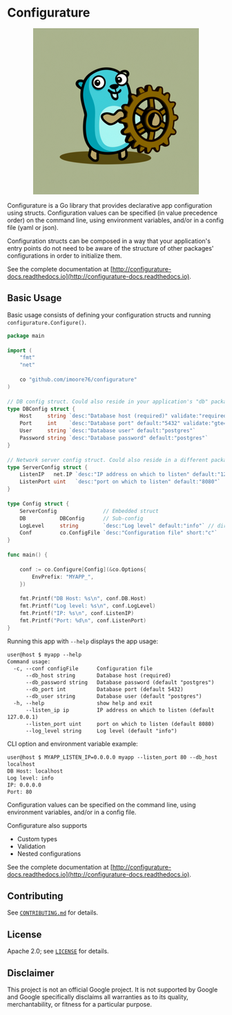 # Configurature

<p align="center">
<img src="logo.png" height="384" width="384" alt="configurature logo" />
</p>

Configurature is a Go library that provides declarative app configuration using structs.
Configuration values can be specified (in value precedence order) on the command line,
using environment variables, and/or in a config file (yaml or json).

Configuration structs can be composed in a way that your application's entry points do not
need to be aware of the structure of other packages' configurations in order to initialize them.

See the complete documentation at [http://configurature-docs.readthedocs.io](http://configurature-docs.readthedocs.io).

## Basic Usage

Basic usage consists of defining your configuration structs and running `configurature.Configure()`.

```go
package main

import (
	"fmt"
	"net"

	co "github.com/imoore76/configurature"
)

// DB config struct. Could also reside in your application's "db" package.
type DBConfig struct {
	Host     string `desc:"Database host (required)" validate:"required"`
	Port     int    `desc:"Database port" default:"5432" validate:"gte=1024"`
	User     string `desc:"Database user" default:"postgres"`
	Password string `desc:"Database password" default:"postgres"`
}

// Network server config struct. Could also reside in a different package.
type ServerConfig struct {
	ListenIP   net.IP `desc:"IP address on which to listen" default:"127.0.0.1"`
	ListenPort uint   `desc:"port on which to listen" default:"8080"`
}

type Config struct {
	ServerConfig               // Embedded struct
	DB           DBConfig      // Sub-config
	LogLevel     string        `desc:"Log level" default:"info"` // direct field
	Conf         co.ConfigFile `desc:"Configuration file" short:"c"`
}

func main() {

	conf := co.Configure[Config](&co.Options{
		EnvPrefix: "MYAPP_",
	})

	fmt.Printf("DB Host: %s\n", conf.DB.Host)
	fmt.Printf("Log level: %s\n", conf.LogLevel)
	fmt.Printf("IP: %s\n", conf.ListenIP)
	fmt.Printf("Port: %d\n", conf.ListenPort)
}
```

Running this app with `--help` displays the app usage:

```
user@host $ myapp --help
Command usage:
  -c, --conf configFile      Configuration file
      --db_host string       Database host (required)
      --db_password string   Database password (default "postgres")
      --db_port int          Database port (default 5432)
      --db_user string       Database user (default "postgres")
  -h, --help                 show help and exit
      --listen_ip ip         IP address on which to listen (default 127.0.0.1)
      --listen_port uint     port on which to listen (default 8080)
      --log_level string     Log level (default "info")
```

CLI option and environment variable example:
```
user@host $ MYAPP_LISTEN_IP=0.0.0.0 myapp --listen_port 80 --db_host localhost
DB Host: localhost
Log level: info
IP: 0.0.0.0
Port: 80
```

Configuration values can be specified on the command line, using environment variables, and/or in a config file.

Configurature also supports

* Custom types
* Validation
* Nested configurations

See the complete documentation at [http://configurature-docs.readthedocs.io](http://configurature-docs.readthedocs.io).

## Contributing

See [`CONTRIBUTING.md`](CONTRIBUTING.md) for details.                           

## License 

Apache 2.0; see [`LICENSE`](LICENSE) for details.                      

## Disclaimer                                                                   

This project is not an official Google project. It is not supported by Google and Google specifically
disclaims all warranties as to its quality, merchantability, or fitness for a particular purpose.

